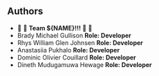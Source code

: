 ## Authors

- :raised_hands: :raised_hands: **Team ${NAME}!!!** :raised_hands: :raised_hands:
- Brady Michael Gullison  **Role: Developer**
- Rhys William Glen Johnsen **Role: Developer**
- Anastasiia Pukhalo **Role: Developer**
- Dominic Olivier Couillard **Role: Developer**
- Dineth Mudugamuwa Hewage **Role: Developer**
